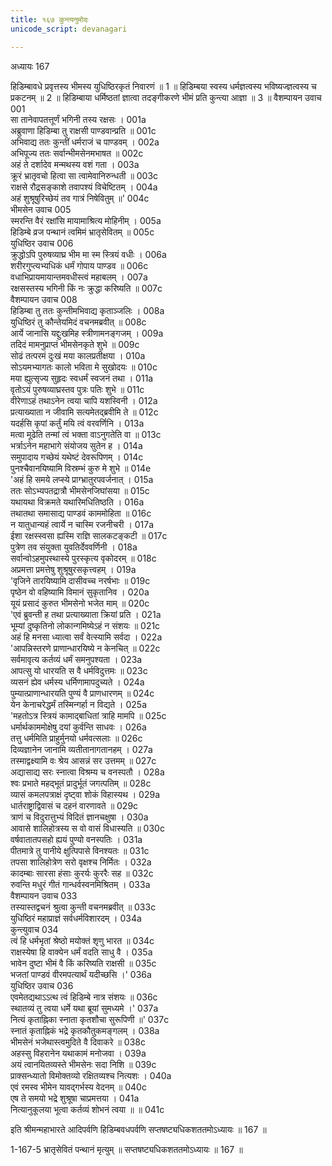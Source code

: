 ```yaml
---
title: १६७ कुन्त्यनुमोदः
unicode_script: devanagari

---
```



अध्यायः 167

हिडिम्बावधे प्रवृत्तस्य भीमस्य युधिष्ठिरकृतं निवारणं ॥ 1 ॥ हिडिम्बया स्वस्य धर्मज्ञत्वस्य भविष्यज्ज्ञत्वस्य च प्रकटनम् ॥ 2 ॥ हिडिम्बाया धर्मिष्ठतां ज्ञात्वा तदङ्गीकरणे भीमं प्रति कुन्त्या आज्ञा ॥ 3 ॥
वैशम्पायन उवाच 	001  
सा तानेवापतत्तूर्णं भगिनी तस्य रक्षसः ।	001a  
अब्रुवाणा हिडिम्बा तु राक्षसी पाण्डवान्प्रति ॥	001c  
अभिवाद्य ततः कुन्तीं धर्मराजं च पाण्डवम् ।	002a  
अभिपूज्य ततः सर्वान्भीमसेनमभाषत ॥	002c  
अहं ते दर्शादेव मन्मथस्य वशं गता ।	003a  
क्रूरं भ्रातृवचो हित्वा सा त्वामेवानिरुन्धती ॥	003c  
राक्षसे रौद्रसङ्काशे तवापश्यं विचेष्टितम् ।	004a  
अहं शुश्रूषुरिच्छेयं तव गात्रं निषेवितुम् ॥\'	004c  
भीमसेन उवाच 	005  
स्मरन्ति वैरं रक्षांसि मायामाश्रित्य मोहिनीम् ।	005a  
हिडिम्बे व्रज पन्थानं त्वमिमं भ्रातृसेवितम् ॥	005c  
युधिष्ठिर उवाच 	006  
क्रुद्धोऽपि पुरुषव्याघ्र भीम मा स्म स्त्रियं वधीः ।	006a  
शरीरगुप्त्यभ्यधिकं धर्मं गोपाय पाण्डव ॥	006c  
वधाभिप्रायमायान्तमवधीस्त्वं महाबलम् ।	007a  
रक्षसस्तस्य भगिनी किं नः क्रुद्धा करिष्यति ॥	007c  
वैशम्पायन उवाच 	008  
हिडिम्बा तु ततः कुन्तीमभिवाद्य कृताञ्जलिः ।	008a  
युधिष्ठिरं तु कौन्तेयमिदं वचनमब्रवीत् ॥	008c  
आर्ये जानासि यद्दुःखमिह स्त्रीणामनङ्गजम् ।	009a  
तदिदं मामनुप्राप्तं भीमसेनकृते शुभे ॥	009c  
सोढं तत्परमं दुःखं मया कालप्रतीक्षया ।	010a  
सोऽयमभ्यागतः कालो भविता मे सुखोदयः ॥	010c  
मया ह्युत्सृज्य सुहृदः स्वधर्मं स्वजनं तथा ।	011a  
वृतोऽयं पुरुषव्याघ्रस्तव पुत्रः पतिः शुभे ॥	011c  
वीरेणाऽहं तथाऽनेन त्वया चापि यशस्विनी ।	012a  
प्रत्याख्याता न जीवामि सत्यमेतद्ब्रवीमि ते ॥	012c  
यदर्हसि कृपां कर्तुं मयि त्वं वरवर्णिनि ।	013a  
मत्वा मूढेति तन्मां त्वं भक्ता वाऽनुगतेति वा ॥	013c  
भर्त्राऽनेन महाभागे संयोजय सुतेन ह ।	014a  
समुपादाय गच्छेयं यथेष्टं देवरूपिणम् ।	014c  
पुनश्चैवानयिष्यामि विस्रम्भं कुरु मे शुभे ॥	014e  
\'अहं हि समये लप्स्ये प्राग्भ्रातुरपवर्जनात् ।	015a  
ततः सोऽभ्यपतद्रात्रौ भीमसेनजिघांसया ॥	015c  
यथायथा विक्रमते यथारिमधितिष्ठति ।	016a  
तथातथा समासाद्य पाण्डवं काममोहिता ॥	016c  
न यातुधान्यहं त्वार्ये न चास्मि रजनीचरी ।	017a  
ईशा रक्षस्स्वसा ह्यस्मि राज्ञि सालकटङ्कटी ॥	017c  
पुत्रेण तव संयुक्ता युवतिर्देववर्णिनी ।	018a  
सर्वान्वोऽहमुपस्थास्ये पुरस्कृत्य वृकोदरम् ॥	018c  
अप्रमत्ता प्रमत्तेषु शुश्रूषुरसकृत्त्वहम् ।	019a  
\'वृजिने तारयिष्यामि दासीवच्च नरर्षभाः ॥	019c  
पृष्ठेन वो वहिष्यामि विमानं सुकृतानिव ।	020a  
यूयं प्रसादं कुरुत भीमसेनो भजेत माम् ॥	020c  
\'एवं ब्रुवन्ती ह तथा प्रत्याख्याता क्रियां प्रति ।	021a  
भूम्यां दुष्कृतिनो लोकान्गमिष्येऽहं न संशयः ॥	021c  
अहं हि मनसा ध्यात्वा सर्वं वेत्स्यामि सर्वदा ।	022a  
\'आपन्निस्तरणे प्राणान्धारयिष्ये न केनचित् ॥	022c  
सर्वमावृत्य कर्तव्यं धर्मं समनुपश्यता ।	023a  
आपत्सु यो धारयति स वै धर्मविदुत्तमः ॥	023c  
व्यसनं ह्येव धर्मस्य धर्मिणामापदुच्यते ।	024a  
पुम्यात्प्राणान्धारयति पुण्यं वै प्राणधारणम् ॥	024c  
येन केनाचरेद्धर्मं तस्मिन्गर्हा न विद्यते ।	025a  
\'महतोऽत्र स्त्रियं कामाद्बाधितां त्राहि मामपि ॥	025c  
धर्मार्थकाममोक्षेषु दयां कुर्वन्ति साधवः ।	026a  
तत्तु धर्ममिति प्राहुर्मुनयो धर्मवत्सलाः ॥	026c  
दिव्यज्ञानेन जानामि व्यतीतानागतानहम् ।	027a  
तस्माद्वक्ष्यामि वः श्रेय आसन्नं सर उत्तमम् ॥	027c  
अद्यासाद्य सरः स्नात्वा विश्रम्य च वनस्पतौ ।	028a  
श्वः प्रभाते महद्भूतं प्रादुर्भूतं जगत्पतिम् ॥	028c  
व्यासं कमलपत्राक्षं दृष्ट्वा शोकं विहास्यथ ।	029a  
धार्तराष्ट्राद्विवासं च दहनं वारणावते ॥	029c  
त्राणं च विदुरात्तुभ्यं विदितं ज्ञानचक्षुषा ।	030a  
आवासे शालिहोत्रस्य स वो वासं विधास्यति ॥	030c  
वर्षवातातपसहो ह्ययं पुण्यो वनस्पतिः ।	031a  
पीतमात्रे तु पानीये क्षुत्पिपासे विनश्यतः ॥	031c  
तपसा शालिहोत्रेण सरो वृक्षश्च निर्मितः ।	032a  
कादम्बाः सारसा हंसाः कुरर्यः कुररैः सह ॥	032c  
रुवन्ति मधुरं गीतं गान्धर्वस्वनमिश्रितम् ।	033a  
वैशम्पायन उवाच 	033  
तस्यास्तद्वचनं श्रुत्वा कुन्ती वचनमब्रवीत् ॥	033c  
युधिष्ठिरं महाप्राज्ञं सर्वधर्मविशारदम् ।	034a  
कुन्त्युवाच 	034  
त्वं हि धर्मभृतां श्रेष्ठो मयोक्तं शृणु भारत ॥	034c  
राक्षस्येषा हि वाक्येन धर्मं वदति साधु वै ।	035a  
भावेन दुष्टा भीमं वै किं करिष्यति राक्षसी ॥	035c  
भजतां पाण्डवं वीरमपत्यार्थं यदीच्छसि ।\'	036a  
युधिष्ठिर उवाच 	036  
एवमेतद्यथाऽऽत्थ त्वं हिडिम्बे नात्र संशयः ॥	036c  
स्थातव्यं तु त्वया धर्मे यथा ब्रूयां सुमध्यमे ।\'	037a  
नित्यं कृताह्निका स्नाता कृतशौचा सुरूपिणी ॥\'	037c  
स्नातं कृताह्निकं भद्रे कृतकौतुकमङ्गलम् ।	038a  
भीमसेनं भजेथास्त्वमुदिते वै दिवाकरे ॥	038c  
अहस्सु विहरानेन यथाकामं मनोजवा ।	039a  
अयं त्वानयितव्यस्ते भीमसेनः सदा निशि ॥	039c  
प्राक्सन्ध्यातो विमोक्तव्यो रक्षितव्यश्च नित्यशः ।	040a  
एवं रमस्व भीमेन यावद्गर्भस्य वेदनम् ॥	040c  
एष ते समयो भद्रे शुश्रूषा चाप्रमत्तया ।	041a  
नित्यानुकूलया भूत्वा कर्तव्यं शोभनं त्वया ॥ ॥	041c  

इति श्रीमन्महाभारते आदिपर्वणि हिडिम्बवधपर्वणि सप्तषष्ट्यधिकशततमोऽध्यायः ॥ 167 ॥

1-167-5 भ्रातृसेवितं पन्थानं मृत्युम् ॥ सप्तषष्ट्यधिकशततमोऽध्यायः ॥ 167 ॥